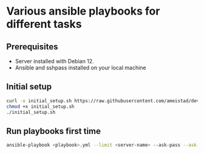 # Various ansible playbooks for different tasks

## Prerequisites
- Server installed with Debian 12.
- Ansible and sshpass installed on your local machine

## Initial setup
```sh
curl -o initial_setup.sh https://raw.githubusercontent.com/ameistad/devops/refs/heads/main/initial_setup.sh
chmod +x initial_setup.sh
./initial_setup.sh

```


## Run playbooks first time
```sh
ansible-playbook <playbook>.yml --limit <server-name> --ask-pass --ask-become-pass
```
